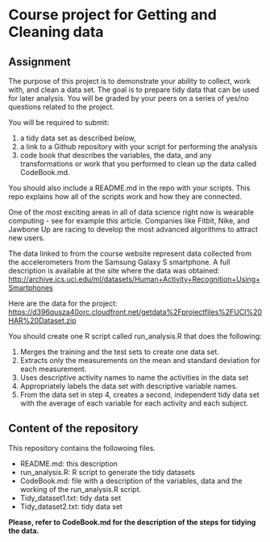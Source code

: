 # Course project for Getting and Cleaning data
## Assignment

The purpose of this project is to demonstrate your ability to collect, work with, and clean a data set. 
The goal is to prepare tidy data that can be used for later analysis.
You will be graded by your peers on a series of yes/no questions related to the project. 

You will be required to submit:

1. a tidy data set as described below,
2. a link to a Github repository with your script for performing the analysis
3. code book that describes the variables, the data, and any transformations or work that you performed to clean up the data called CodeBook.md. 

You should also include a README.md in the repo with your scripts. This repo explains how all of the scripts work and how they are connected.  

One of the most exciting areas in all of data science right now is wearable computing - see for example this article. Companies like Fitbit, Nike, and Jawbone Up are racing to develop the most advanced algorithms to attract new users.

The data linked to from the course website represent data collected from the accelerometers from the Samsung Galaxy S smartphone. 
A full description is available at the site where the data was obtained: 
http://archive.ics.uci.edu/ml/datasets/Human+Activity+Recognition+Using+Smartphones 

Here are the data for the project: 
https://d396qusza40orc.cloudfront.net/getdata%2Fprojectfiles%2FUCI%20HAR%20Dataset.zip 

You should create one R script called run_analysis.R that does the following: 

1. Merges the training and the test sets to create one data set.
2. Extracts only the measurements on the mean and standard deviation for each measurement. 
3. Uses descriptive activity names to name the activities in the data set
4. Appropriately labels the data set with descriptive variable names. 
5. From the data set in step 4, creates a second, independent tidy data set with the average of each variable for each activity and each subject.

## Content of the repository

This repository contains the followoing files.

* README.md: this description
* run_analysis.R: R script to generate the tidy datasets
* CodeBook.md: file with a description of the variables, data and the working of the run_analysis.R script. 
* Tidy_dataset1.txt: tidy data set
* Tidy_dataset2.txt: tidy data set

__Please, refer to CodeBook.md for the description of the steps for tidying the data.__
